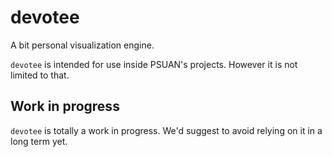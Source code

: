 # devotee

A bit personal visualization engine.

`devotee` is intended for use inside PSUAN's projects.
However it is not limited to that.

## Work in progress

`devotee` is totally a work in progress.
We'd suggest to avoid relying on it in a long term yet.
